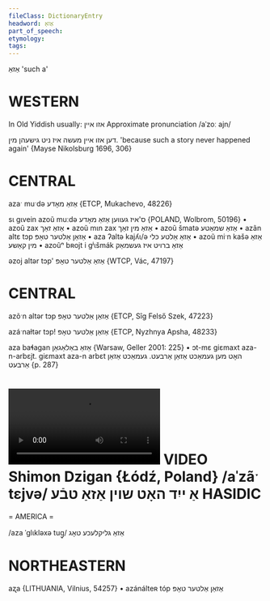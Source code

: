 ```yaml
---
fileClass: DictionaryEntry
headword: אַזאַ
part_of_speech: 
etymology: 
tags: 
---
```

אַזאַ
'such a'

WESTERN
========

In Old Yiddish usually:
אזו איין
Approximate pronunciation /aˈzoː ajn/

דען אזו איין מעשה איז ניט גישעהן מין.
'because such a story never happened again'
{Mayse Nikolsburg 1696, 306}

CENTRAL
========

azaˑ muˑdə אַזאַ מאָדע {ETCP, Mukachevo, 48226}

sɩ gɩvein azoũ muːdə ס'איז געווען אַזאַ מאָדע {POLAND, Wolbrom, 50196}
	•	azoũ zax אַזאַ זאַך
	•	azoũ mɩn zax אַזאַ מין זאַך
	•	azoũ šmatə אַזאַ שמאַטע
	•	azãn altɛ tɔp אַזאַן אַלטער טאָפּ
	•	aza ʔaltə kajʎɩ/ə אַזאַ אַלטע כּלי
	•	azoũ miˑn kašə אַזאַ מין קאַשע
	•	azoũⁿ bʀojt i gʲɩšmák אַזאַ ברויט איז געשמאַק

əzoj altər tɔp' אַזאַ אַלטער טאָפּ {WTCP, Vác, 47197}

CENTRAL
========

azõˑn altər tɔp אַזאַן אַלטער טאָפּ {ETCP, Sîg Felső Szek, 47223}

azáˑnaɫtər tɔp! אַזאַן אַלטער טאָפּ {ETCP, Nyzhnya Apsha, 48233}

aza baɬagan אַזאַ באַלאַגאַן {Warsaw, Geller 2001: 225}
	•	ɔt-mɛ giɛmaxt aza-n-arbɛjt. giɛmaxt aza-n arbɛt האָט מען געמאַכט אַזאַן אַרבעט. געמאַכט אַזאַן אַרבעט {p. 287}

![](https://ia601508.us.archive.org/24/items/FilmLexicon/Dzigan-AYidHotShoynAzaTeve.mp4)
VIDEO Shimon Dzigan {Łódź, Poland}
/aˈzãˑ tɛjvə/
אַ ייִד האָט שוין אַזאַ טבֿע
HASIDIC
=======
= AMERICA = 

/aza ˈglɩkləxə tug̥/ אַזאַ גליקלעכע טאָג

NORTHEASTERN
==============

aʐa {LITHUANIA, Vilnius, 54257}
	•	azánálteʀ tóp אַזאַן אַלטער טאָפּ
